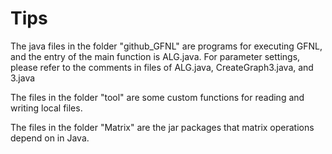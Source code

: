 # Tips

The java files in the folder "github_GFNL" are programs for executing GFNL, and the entry of the main function is ALG.java. For parameter settings, please refer to the comments in files of ALG.java, CreateGraph3.java, and 3.java

The files in the folder "tool" are some custom functions for reading and writing local files.

The files in the folder "Matrix" are the jar packages that matrix operations depend on in Java.
